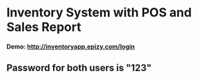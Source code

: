 # Inventory System with POS and Sales Report

#### Demo: http://inventoryapp.epizy.com/login

## Password for both users is "123"
